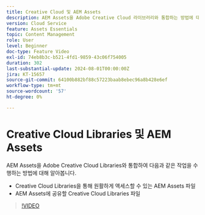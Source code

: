 ```yaml
---
title: Creative Cloud 및 AEM Assets
description: AEM Assets을 Adobe Creative Cloud 라이브러리와 통합하는 방법에 대해 알아봅니다.
version: Cloud Service
feature: Assets Essentials
topic: Content Management
role: User
level: Beginner
doc-type: Feature Video
exl-id: 74eb8b3c-b521-4fd1-9859-43c06f754005
duration: 302
last-substantial-update: 2024-08-01T00:00:00Z
jira: KT-15657
source-git-commit: 64100b882bf88c57223baab8ebec96a8b428e6ef
workflow-type: tm+mt
source-wordcount: '57'
ht-degree: 0%

---
```



# Creative Cloud Libraries 및 AEM Assets

AEM Assets을 Adobe Creative Cloud Libraries와 통합하여 다음과 같은 작업을 수행하는 방법에 대해 알아봅니다.

+ Creative Cloud Libraries을 통해 원활하게 액세스할 수 있는 AEM Assets 파일
+ AEM Assets에 공유할 Creative Cloud Libraries 파일

>[!VIDEO](https://video.tv.adobe.com/v/3432401?quality=12&learn=on)
